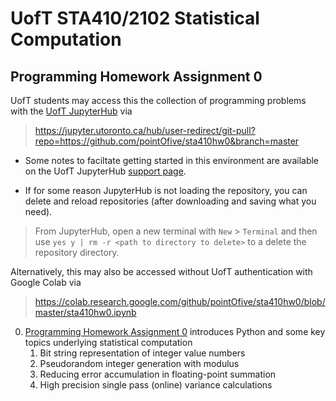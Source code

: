 # UofT STA410/2102 Statistical Computation
## Programming Homework Assignment 0

UofT students may access this the collection of programming problems with the [UofT JupyterHub](https://jupyter.utoronto.ca) via

> https://jupyter.utoronto.ca/hub/user-redirect/git-pull?repo=https://github.com/pointOfive/sta410hw0&branch=master

- Some notes to faciltate getting started in this environment are available on the UofT JupyterHub [support page](https://act.utoronto.ca/jupyterhub-support/).

- If for some reason JupyterHub is not loading the repository, you can delete and reload repositories (after downloading and saving what you need).  
> From JupyterHub, open a new terminal with `New` > `Terminal` and then use `yes y | rm -r <path to directory to delete>` to a delete the repository directory.

Alternatively, this may also be accessed without UofT authentication with Google Colab via

> https://colab.research.google.com/github/pointOfive/sta410hw0/blob/master/sta410hw0.ipynb


0. [Programming Homework Assignment 0](sta410hw0.ipynb) introduces Python and some key topics underlying statistical computation 
   1. Bit string representation of integer value numbers
   2. Pseudorandom integer generation with modulus
   3. Reducing error accumulation in floating-point summation
   4. High precision single pass (online) variance calculations
